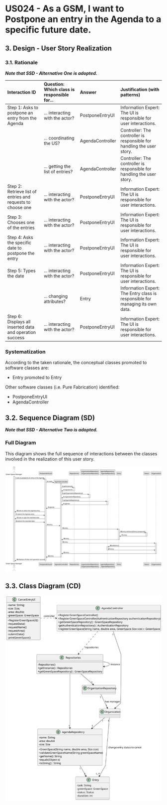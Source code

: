 # US024 - As a GSM, I want to Postpone an entry in the Agenda to a specific future date.

## 3. Design - User Story Realization 

### 3.1. Rationale

_**Note that SSD - Alternative One is adopted.**_

| Interaction ID                                              | Question: Which class is responsible for... | Answer           | Justification (with patterns)                                                  |
|:------------------------------------------------------------|:--------------------------------------------|:-----------------|:-------------------------------------------------------------------------------|
| Step 1: Asks to postpone an entry from the Agenda           | ... interacting with the actor?             | PostponeEntryUI  | Information Expert: The UI is responsible for user interactions.               |
|                                                             | ... coordinating the US?                    | AgendaController | Controller: The controller is responsible for handling the user story.         |
|                                                             | ... getting the list of entries?            | AgendaController | Controller: The controller is responsible for handling the user story.         |
| Step 2: Retrieve list of entries and requests to choose one | ... interacting with the actor?             | PostponeEntryUI  | Information Expert: The UI is responsible for user interactions.               |
| Step 3: Chooses one of the entries                          | ... interacting with the actor?             | PostponeEntryUI  | Information Expert: The UI is responsible for user interactions.               |
| Step 4: Asks the specific date to postpone the entry        | ... interacting with the actor?             | PostponeEntryUI  | Information Expert: The UI is responsible for user interactions.               |
| Step 5: Types the date                                      | ... interacting with the actor?             | PostponeEntryUI  | Information Expert: The UI is responsible for user interactions.               |
|                                                             | ... changing attributes?                    | Entry            | Information Expert: The Entry class is responsible for managing its own data.  |
| Step 6: Displays all inserted data and operation success    | ... interacting with the actor?             | PostponeEntryUI  | Information Expert: The UI is responsible for user interactions.               |


### Systematization ##

According to the taken rationale, the conceptual classes promoted to software classes are: 

* Entry promoted to Entry

Other software classes (i.e. Pure Fabrication) identified: 

* PostponeEntryUI  
* AgendaController


## 3.2. Sequence Diagram (SD)

_**Note that SSD - Alternative Two is adopted.**_

### Full Diagram

This diagram shows the full sequence of interactions between the classes involved in the realization of this user story.

![us024-sequence-diagram-full.svg](svg/us024-sequence-diagram-full.svg)


## 3.3. Class Diagram (CD)

![us024-class-diagram.svg](svg/us024-class-diagram.svg)